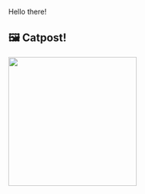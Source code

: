 Hello there!



## 🖼️ Catpost!

<sub>
    <img src="https://cdn2.thecatapi.com/images/99c.jpg" height="256">
</sub>

